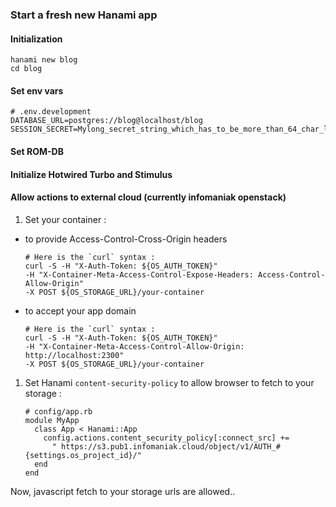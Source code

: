 ### Start a fresh new Hanami app

#### Initialization
```
hanami new blog
cd blog
```

#### Set env vars
```
# .env.development
DATABASE_URL=postgres://blog@localhost/blog
SESSION_SECRET=Mylong_secret_string_which_has_to_be_more_than_64_char_long_and_l
```

#### Set ROM-DB

#### Initialize Hotwired Turbo and Stimulus

#### Allow actions to external cloud (currently infomaniak openstack)
1. Set your container :
  + to provide Access-Control-Cross-Origin headers
    ```
    # Here is the `curl` syntax :
    curl -S -H "X-Auth-Token: ${OS_AUTH_TOKEN}"
    -H "X-Container-Meta-Access-Control-Expose-Headers: Access-Control-Allow-Origin"
    -X POST ${OS_STORAGE_URL}/your-container
    ```
  + to accept your app domain
    ```
    # Here is the `curl` syntax :
    curl -S -H "X-Auth-Token: ${OS_AUTH_TOKEN}"
    -H "X-Container-Meta-Access-Control-Allow-Origin: http://localhost:2300"
    -X POST ${OS_STORAGE_URL}/your-container
    ```
1. Set Hanami `content-security-policy` to allow browser to fetch to your 
   storage :
   ```
   # config/app.rb
   module MyApp
     class App < Hanami::App
       config.actions.content_security_policy[:connect_src] +=
         " https://s3.pub1.infomaniak.cloud/object/v1/AUTH_#{settings.os_project_id}/"
     end
   end
   ```
Now, javascript fetch to your storage urls are allowed..
